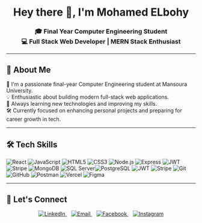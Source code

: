 <h1 align="center">Hey there 👋, I'm Mohamed ELbohy</h1>

<h3 align="center">
🎓 Final Year Computer Engineering Student <br>
💻 Full Stack Web Developer | MERN Stack Enthusiast <br>
</h3>

---

## 🚀 About Me

🔧 I'm a passionate final-year Computer Engineering student at Mansoura University.  
💡 Enthusiastic about building modern full-stack web applications.  
🧠 Always learning new technologies and improving my skills.  
🛠 Currently focused on enhancing personal projects and preparing for career growth in tech.

---

## 🛠 Tech Skills
![React](https://img.shields.io/badge/React-61DAFB?logo=react&logoColor=black&style=for-the-badge) ![JavaScript](https://img.shields.io/badge/JavaScript-F7DF1E?logo=javascript&logoColor=black&style=for-the-badge) ![HTML5](https://img.shields.io/badge/HTML5-E34F26?logo=html5&logoColor=white&style=for-the-badge) ![CSS3](https://img.shields.io/badge/CSS3-1572B6?logo=css3&logoColor=white&style=for-the-badge) 
![Node.js](https://img.shields.io/badge/Node.js-339933?logo=node.js&logoColor=white&style=for-the-badge) ![Express](https://img.shields.io/badge/Express-000000?logo=express&logoColor=white&style=for-the-badge) ![JWT](https://img.shields.io/badge/JWT-000000?logo=json-web-tokens&logoColor=white&style=for-the-badge) ![Stripe](https://img.shields.io/badge/Stripe-008CDD?logo=stripe&logoColor=white&style=for-the-badge)
![MongoDB](https://img.shields.io/badge/MongoDB-47A248?logo=mongodb&logoColor=white&style=for-the-badge) ![SQL Server](https://img.shields.io/badge/SQL_Server-CC2927?logo=microsoft-sql-server&logoColor=white&style=for-the-badge)![PostgreSQL](https://img.shields.io/badge/PostgreSQL-316192?logo=postgresql&logoColor=white&style=for-the-badge) ![JWT](https://img.shields.io/badge/JWT-000000?logo=json-web-tokens&logoColor=white&style=for-the-badge) ![Stripe](https://img.shields.io/badge/Stripe-008CDD?logo=stripe&logoColor=white&style=for-the-badge)
![Git](https://img.shields.io/badge/Git-F05032?logo=git&logoColor=white&style=for-the-badge) ![GitHub](https://img.shields.io/badge/GitHub-181717?logo=github&logoColor=white&style=for-the-badge) ![Postman](https://img.shields.io/badge/Postman-FF6C37?logo=postman&logoColor=white&style=for-the-badge) ![Vercel](https://img.shields.io/badge/Vercel-000000?logo=vercel&logoColor=white&style=for-the-badge) ![Figma](https://img.shields.io/badge/Figma-F24E1E?logo=figma&logoColor=white&style=for-the-badge)

---

## 🤝 Let's Connect

<p align="center">
  <a href="https://www.linkedin.com/in/mohammed-elbohy-770368268" target="_blank" rel="noopener noreferrer">
    <img src="https://img.shields.io/badge/LinkedIn-%230077B5.svg?style=for-the-badge&logo=linkedin&logoColor=white" alt="LinkedIn" />
  </a>&nbsp;&nbsp;
  <a href="mailto:elbohym33@gmail.com">
    <img src="https://img.shields.io/badge/Email-D14836?style=for-the-badge&logo=gmail&logoColor=white" alt="Email" />
  </a>&nbsp;&nbsp;
  <a href="https://www.facebook.com/mohamed.elbohy.179893" target="_blank" rel="noopener noreferrer">
    <img src="https://img.shields.io/badge/Facebook-1877F2?style=for-the-badge&logo=facebook&logoColor=white" alt="Facebook" />
  </a>&nbsp;&nbsp;
  <a href="https://www.instagram.com/mohamed.elbohy.20/" target="_blank" rel="noopener noreferrer">
    <img src="https://img.shields.io/badge/Instagram-E4405F?style=for-the-badge&logo=instagram&logoColor=white" alt="Instagram" />
  </a>
</p>
